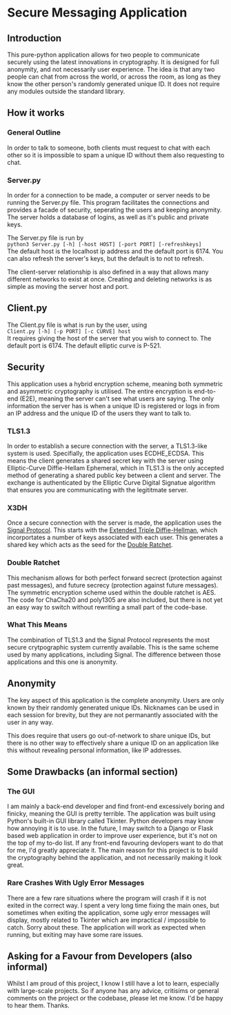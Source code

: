 # Secure Messaging Application
## Introduction
This pure-python application allows for two people to communicate securely using the latest innovations in cryptography. It is designed for full anonymity, and not necessarily user experience. The idea is that any two people can chat from across the world, or across the room, as long as they know the other person's randomly generated unique ID. It does not require any modules outside the standard library.

## How it works
### General Outline
In order to talk to someone, both clients must request to chat with each other so it is impossible to spam a unique ID without them also requesting to chat.

### Server.py
In order for a connection to be made, a computer or server needs to be running the Server.py file. This program facilitates the connections and provides a facade of security, seperating the users and keeping anonymity. The server holds a database of logins, as well as it's public and private keys.

The Server.py file is run by  
`python3 Server.py [-h] [-host HOST] [-port PORT] [-refreshkeys]`  
The default host is the localhost ip address and the default port is 6174. You can also refresh the server's keys, but the default is to not to refresh. 

The client-server relationship is also defined in a way that allows many different networks to exist at once. Creating and deleting networks is as simple as moving the server host and port.

## Client.py
The Client.py file is what is run by the user, using  
`Client.py [-h] [-p PORT] [-c CURVE] host`  
It requires giving the host of the server that you wish to connect to. The default port is 6174. The default elliptic curve is P-521.

## Security
This application uses a hybrid encryption scheme, meaning both symmetric and asymmetric cryptography is utilised. The entire encryption is end-to-end (E2E), meaning the server can't see what users are saying. The only information the server has is when a unique ID is registered or logs in from an IP address and the unique ID of the users they want to talk to.

### TLS1.3
In order to establish a secure connection with the server, a TLS1.3-like system is used. Specifially, the application uses ECDHE_ECDSA. This means the client generates a shared secret key with the server using Elliptic-Curve Diffie-Hellam Ephemeral, which in TLS1.3 is the only accepted method of generating a shared public key between a client and server. The exchange is authenticated by the Elliptic Curve Digital Signatue algorithm that ensures you are communicating with the legititmate server.

### X3DH
Once a secure connection with the server is made, the application uses the [Signal Protocol](https://signal.org/docs/). This starts with the [Extended Triple Diffie-Hellman](https://signal.org/docs/specifications/x3dh/), which incorportates a number of keys associated with each user. This generates a shared key which acts as the seed for the [Double Ratchet](https://signal.org/docs/specifications/doubleratchet/).

### Double Ratchet
This mechanism allows for both perfect forward secrect (protection against past messages), and future secrecy (protection against future messages). The symmetric encryption scheme used within the double ratchet is AES. The code for ChaCha20 and poly1305 are also included, but there is not yet an easy way to switch without rewriting a small part of the code-base.

### What This Means
The combination of TLS1.3 and the Signal Protocol represents the most secure crytpographic system currently available. This is the same scheme used by many applications, including Signal. The difference between those applications and this one is anonymity.

## Anonymity
The key aspect of this application is the complete anonymity. Users are only known by their randomly generated unique IDs. Nicknames can be used in each session for brevity, but they are not permanantly associated with the user in any way.  

This does require that users go out-of-network to share unique IDs, but there is no other way to effectively share a unique ID on an application like this without revealing personal information, like IP addresses.

## Some Drawbacks (an informal section)
### The GUI
I am mainly a back-end developer and find front-end excessively boring and finicky, meaning the GUI is pretty terrible. The application was built using Python's built-in GUI library called Tkinter. Python developers may know how annoying it is to use. In the future, I may switch to a Django or Flask based web application in order to improve user experience, but it's not on the top of my to-do list. If any front-end favouring devlopers want to do that for me, I'd greatly appreciate it. The main reason for this project is to build the cryptography behind the application, and not necessarily making it look great.

### Rare Crashes With Ugly Error Messages
There are a few rare situations where the program will crash if it is not exited in the correct way. I spent a very long time fixing the main ones, but sometimes when exiting the application, some ugly error messages will display, mostly related to Tkinter which are impractical / impossible to catch. Sorry about these. The application will work as expected when running, but exiting may have some rare issues.

## Asking for a Favour from Developers (also informal)
Whilst I am proud of this project, I know I still have a lot to learn, especially with large-scale projects. So if anyone has any advice, critisims or general comments on the project or the codebase, please let me know. I'd be happy to hear them. Thanks.



